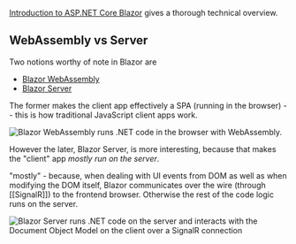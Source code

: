 [Introduction to ASP.NET Core Blazor](https://docs.microsoft.com/en-ca/aspnet/core/blazor/?view=aspnetcore-5.0) gives a thorough technical overview.

## WebAssembly vs Server

Two notions worthy of note in Blazor are

- [Blazor WebAssembly](https://docs.microsoft.com/en-ca/aspnet/core/blazor/?view=aspnetcore-5.0#blazor-webassembly)
- [Blazor Server](https://docs.microsoft.com/en-ca/aspnet/core/blazor/?view=aspnetcore-5.0#blazor-server)

The former makes the client app effectively a SPA (running in the browser) -- this is how traditional JavaScript client apps work.

![Blazor WebAssembly runs .NET code in the browser with WebAssembly.](https://docs.microsoft.com/en-ca/aspnet/core/blazor/index/_static/blazor-webassembly.png?view=aspnetcore-5.0)

However the later, Blazor Server, is more interesting, because that makes the "client" app *mostly run on the server*. 

"mostly" - because, when dealing with UI events from DOM as well as when modifying the DOM itself, Blazor communicates over the wire (through [[SignalR]]) to the frontend browser. Otherwise the rest of the code logic runs on the server.

![Blazor Server runs .NET code on the server and interacts with the Document Object Model on the client over a SignalR connection](https://docs.microsoft.com/en-ca/aspnet/core/blazor/index/_static/blazor-server.png?view=aspnetcore-5.0)